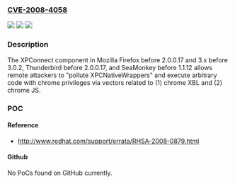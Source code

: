 ### [CVE-2008-4058](https://cve.mitre.org/cgi-bin/cvename.cgi?name=CVE-2008-4058)
![](https://img.shields.io/static/v1?label=Product&message=n%2Fa&color=blue)
![](https://img.shields.io/static/v1?label=Version&message=%3D%20n%2Fa%20&color=brighgreen)
![](https://img.shields.io/static/v1?label=Vulnerability&message=n%2Fa&color=brighgreen)

### Description

The XPConnect component in Mozilla Firefox before 2.0.0.17 and 3.x before 3.0.2, Thunderbird before 2.0.0.17, and SeaMonkey before 1.1.12 allows remote attackers to "pollute XPCNativeWrappers" and execute arbitrary code with chrome privileges via vectors related to (1) chrome XBL and (2) chrome JS.

### POC

#### Reference
- http://www.redhat.com/support/errata/RHSA-2008-0879.html

#### Github
No PoCs found on GitHub currently.

